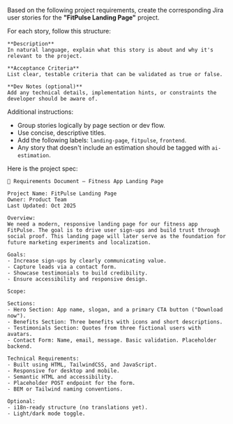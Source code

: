 Based on the following project requirements, create the corresponding Jira user stories for the **"FitPulse Landing Page"** project.

For each story, follow this structure:

```
**Description**
In natural language, explain what this story is about and why it's relevant to the project.

**Acceptance Criteria**
List clear, testable criteria that can be validated as true or false.

**Dev Notes (optional)**
Add any technical details, implementation hints, or constraints the developer should be aware of.
```

Additional instructions:

- Group stories logically by page section or dev flow.
- Use concise, descriptive titles.
- Add the following labels: `landing-page`, `fitpulse`, `frontend`.
- Any story that doesn't include an estimation should be tagged with `ai-estimation`.

Here is the project spec:

```
📄 Requirements Document — Fitness App Landing Page

Project Name: FitPulse Landing Page
Owner: Product Team
Last Updated: Oct 2025

Overview:
We need a modern, responsive landing page for our fitness app FitPulse. The goal is to drive user sign-ups and build trust through social proof. This landing page will later serve as the foundation for future marketing experiments and localization.

Goals:
- Increase sign-ups by clearly communicating value.
- Capture leads via a contact form.
- Showcase testimonials to build credibility.
- Ensure accessibility and responsive design.

Scope:

Sections:
- Hero Section: App name, slogan, and a primary CTA button ("Download now").
- Benefits Section: Three benefits with icons and short descriptions.
- Testimonials Section: Quotes from three fictional users with avatars.
- Contact Form: Name, email, message. Basic validation. Placeholder backend.

Technical Requirements:
- Built using HTML, TailwindCSS, and JavaScript.
- Responsive for desktop and mobile.
- Semantic HTML and accessibility.
- Placeholder POST endpoint for the form.
- BEM or Tailwind naming conventions.

Optional:
- i18n-ready structure (no translations yet).
- Light/dark mode toggle.
```
